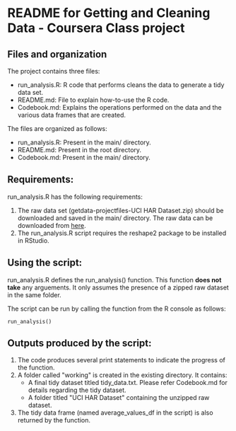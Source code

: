 # README for Getting and Cleaning Data - Coursera Class project

## Files and organization

The project contains three files:

+ run\_analysis.R: R code that performs cleans the data to generate a tidy data set.
+ README.md: File to explain how-to-use the R code.
+ Codebook.md: Explains the operations performed on the data and the various data frames that are created.

The files are organized as follows:

+ run\_analysis.R: Present in the main/ directory.
+ README.md: Present in the root directory.
+ Codebook.md: Present in the main/ directory.


## Requirements:

run\_analysis.R has the following requirements:

1. The raw data set (getdata-projectfiles-UCI HAR Dataset.zip) should be downloaded and saved in the main/ directory. The raw data can be downloaded from [here](https://d396qusza40orc.cloudfront.net/getdata%2Fprojectfiles%2FUCI%20HAR%20Dataset.zip).
2. The run\_analysis.R script requires the reshape2 package to be installed in RStudio.

## Using the script:

run\_analysis.R defines the run\_analysis() function. This function **does not take** any arguements. It only assumes the presence of a zipped raw dataset in the same folder.

The script can be run by calling the function from the R console as follows:

```
run_analysis()
```

## Outputs produced by the script:

1. The code produces several print statements to indicate the progress of the function.
2. A folder called "working" is created in the existing directory. It contains:
    + A final tidy dataset titled tidy\_data.txt. Please refer Codebook.md for details regarding the tidy dataset.
    + A folder titled "UCI HAR Dataset" containing the unzipped raw dataset.
3. The tidy data frame (named average\_values\_df in the script) is also returned by the function. 
